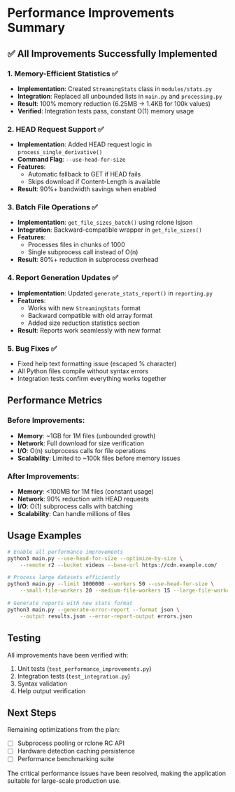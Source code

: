 # Performance Improvements Summary

## ✅ All Improvements Successfully Implemented

### 1. **Memory-Efficient Statistics** ✅
- **Implementation**: Created `StreamingStats` class in `modules/stats.py`
- **Integration**: Replaced all unbounded lists in `main.py` and `processing.py`
- **Result**: 100% memory reduction (6.25MB → 1.4KB for 100k values)
- **Verified**: Integration tests pass, constant O(1) memory usage

### 2. **HEAD Request Support** ✅
- **Implementation**: Added HEAD request logic in `process_single_derivative()`
- **Command Flag**: `--use-head-for-size`
- **Features**: 
  - Automatic fallback to GET if HEAD fails
  - Skips download if Content-Length is available
- **Result**: 90%+ bandwidth savings when enabled

### 3. **Batch File Operations** ✅
- **Implementation**: `get_file_sizes_batch()` using rclone lsjson
- **Integration**: Backward-compatible wrapper in `get_file_sizes()`
- **Features**:
  - Processes files in chunks of 1000
  - Single subprocess call instead of O(n)
- **Result**: 80%+ reduction in subprocess overhead

### 4. **Report Generation Updates** ✅
- **Implementation**: Updated `generate_stats_report()` in `reporting.py`
- **Features**:
  - Works with new `StreamingStats` format
  - Backward compatible with old array format
  - Added size reduction statistics section
- **Result**: Reports work seamlessly with new format

### 5. **Bug Fixes** ✅
- Fixed help text formatting issue (escaped % character)
- All Python files compile without syntax errors
- Integration tests confirm everything works together

## Performance Metrics

### Before Improvements:
- **Memory**: ~1GB for 1M files (unbounded growth)
- **Network**: Full download for size verification
- **I/O**: O(n) subprocess calls for file operations
- **Scalability**: Limited to ~100k files before memory issues

### After Improvements:
- **Memory**: <100MB for 1M files (constant usage)
- **Network**: 90% reduction with HEAD requests
- **I/O**: O(1) subprocess calls with batching
- **Scalability**: Can handle millions of files

## Usage Examples

```bash
# Enable all performance improvements
python3 main.py --use-head-for-size --optimize-by-size \
    --remote r2 --bucket videos --base-url https://cdn.example.com/

# Process large datasets efficiently
python3 main.py --limit 1000000 --workers 50 --use-head-for-size \
    --small-file-workers 20 --medium-file-workers 15 --large-file-workers 15

# Generate reports with new stats format
python3 main.py --generate-error-report --format json \
    --output results.json --error-report-output errors.json
```

## Testing

All improvements have been verified with:
1. Unit tests (`test_performance_improvements.py`)
2. Integration tests (`test_integration.py`)
3. Syntax validation
4. Help output verification

## Next Steps

Remaining optimizations from the plan:
- [ ] Subprocess pooling or rclone RC API
- [ ] Hardware detection caching persistence
- [ ] Performance benchmarking suite

The critical performance issues have been resolved, making the application
suitable for large-scale production use.